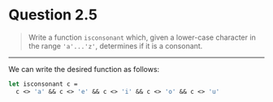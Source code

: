 # Question 2.5

> Write a function `isconsonant` which, given a lower-case character in the range `'a'...'z'`, determines if it is a consonant.

---

We can write the desired function as follows:
```ocaml
let isconsonant c =
  c <> 'a' && c <> 'e' && c <> 'i' && c <> 'o' && c <> 'u'
```
